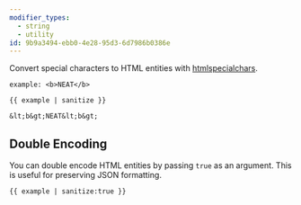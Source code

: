 ```yaml
---
modifier_types:
  - string
  - utility
id: 9b9a3494-ebb0-4e28-95d3-6d7986b0386e
---
```

Convert special characters to HTML entities with [htmlspecialchars][htmlspecialchars].

```.language-yaml
example: <b>NEAT</b>
```

```
{{ example | sanitize }}
```

```.language-output
&lt;b&gt;NEAT&lt;b&gt;
```

## Double Encoding

You can double encode HTML entities by passing `true` as an argument. This is useful for preserving JSON formatting.

```
{{ example | sanitize:true }}
```

[htmlspecialchars]: http://php.net/manual/en/function.htmlspecialchars.php
